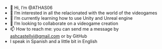 - 👋 Hi, I’m @ATHAS06
- 👀 I’m interested in all the relacionated with the world of the videogames
- 🌱 I’m currently learning how to use Unity and Unreal engine
- 💞️ I’m looking to collaborate on a videogame creation
- 📫 How to reach me: you can send me a message by ashcastellvi@gmail.com or by GitHub
- I speak in Spanish and a little bit in English

<!---
ATHAS06 is a ✨ special ✨ repository because its `README.md` (this file) appears on your GitHub profile.
You can click the Preview link to take a look at your changes.
--->
